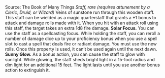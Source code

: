Source: The Book of Many Things
*Staff, rare (requires attunement by a Cleric, Druid, or Wizard)*
Veins of sunstone run through this wooden staff. This staff can be wielded as a magic quarterstaff that grants a +1 bonus to attack and damage rolls made with it. When you hit with an attack roll using this staff, the target takes an extra 1d8 fire damage.
**Solar Focus.** You can use the staff as a spellcasting focus. While holding the staff, you can reroll a number of damage dice up to your proficiency bonus when you use a spell slot to cast a spell that deals fire or radiant damage. You must use the new rolls. Once this property is used, it can’t be used again until the next dawn.
**Sunny Glow.** As a bonus action, you can cause the staff to glow with sunlight. While glowing, the staff sheds bright light in a 15-foot radius and dim light for an additional 15 feet. The light lasts until you use another bonus action to extinguish it.
